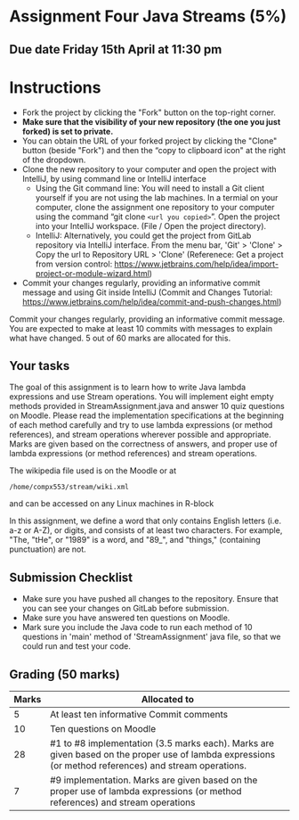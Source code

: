 # Assignment Four Java Streams (5%)

## Due date Friday 15th April at 11:30 pm


# Instructions

* Fork the project by clicking the "Fork" button on the top-right corner.
* **Make sure that the visibility of your new repository (the one you just forked) is set to private.**
* You can obtain the URL of your forked project by clicking the "Clone" button (beside "Fork") and then the “copy to clipboard icon" at the right of the dropdown.
* Clone the new repository to your computer and open the project with IntelliJ, by using command line or IntelliJ interface
   * Using the Git command line: You will need to install a Git client yourself if you are not using the lab machines. In a termial on your computer, clone the assignment one repository to your computer using the command “git clone `<url you copied>`”. Open the project into your IntelliJ workspace. (File / Open the project directory).
   * IntelliJ: Alternatively, you could get the project from GitLab repository via IntelliJ interface. From the menu bar, 'Git' > 'Clone' > Copy the url to Repository URL > 'Clone' (Referenece: Get a project from version control: https://www.jetbrains.com/help/idea/import-project-or-module-wizard.html)
* Commit your changes regularly, providing an informative commit message and using Git inside IntelliJ (Commit and Changes Tutorial: https://www.jetbrains.com/help/idea/commit-and-push-changes.html)

Commit your changes regularly, providing an informative commit message. You are expected to make at least 10 commits with messages to explain what have changed. 5 out of 60 marks are allocated for this.

## Your tasks
The goal of this assignment is to learn how to write Java lambda expressions and use Stream operations. You will implement eight empty methods provided in StreamAssignment.java and answer 10 quiz questions on Moodle. Please read the implementation specifications at the beginning of each method carefully and try to use lambda expressions (or method references), and stream operations wherever possible and appropriate.
Marks are given based on the correctness of answers, and proper use of lambda expressions (or method references) and stream operations.

The wikipedia file used is on the Moodle or at 
```
/home/compx553/stream/wiki.xml
```
and can be accessed on any Linux machines in R-block

In this assignment, we define a word that only contains English letters (i.e. a-z or A-Z), or digits, and consists of at least two characters. For example, "The, "tHe", or "1989" is a word, and "89_", and "things," (containing punctuation) are not.


## Submission Checklist
* Make sure you have pushed all changes to the repository. Ensure that you can see your changes on GitLab before submission.
* Make sure you have answered ten questions on Moodle.
* Mark sure you include the Java code to run each method of 10 questions in 'main' method of 'StreamAssignment' java file, so that we could run and test your code.

## Grading (50 marks) 

|Marks|Allocated to|
|-----|-------|
|5|At least ten informative Commit comments |
|10| Ten questions on Moodle|
|28 |#1 to #8 implementation (3.5 marks each). Marks are given based on the proper use of lambda expressions (or method references) and stream operations. |
|7 |#9 implementation. Marks are given based on the proper use of lambda expressions (or method references) and stream operations|

